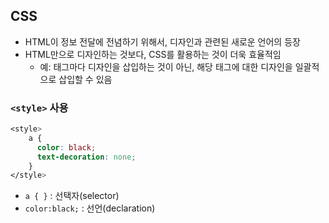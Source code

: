 ## CSS
- HTML이 정보 전달에 전념하기 위해서, 디자인과 관련된 새로운 언어의 등장
- HTML만으로 디자인하는 것보다, CSS를 활용하는 것이 더욱 효율적임
  - 예: 태그마다 디자인을 삽입하는 것이 아닌, 해당 태그에 대한 디자인을 일괄적으로 삽입할 수 있음

### `<style>` 사용
```css
<style>
    a {
      color: black;
      text-decoration: none;
    }
</style>
```
- `a { }` : 선택자(selector)
- `color:black;` : 선언(declaration)